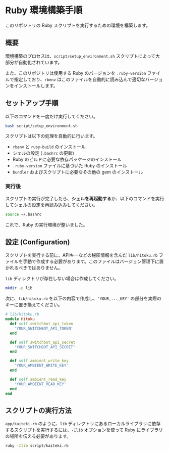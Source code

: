 # Ruby 環境構築手順

このリポジトリの Ruby スクリプトを実行するための環境を構築します。

## 概要

環境構築のプロセスは、`script/setup_environment.sh` スクリプトによって大部分が自動化されています。

また、このリポジトリは使用する Ruby のバージョンを `.ruby-version` ファイルで指定しており、`rbenv` はこのファイルを自動的に読み込んで適切なバージョンをインストールします。

## セットアップ手順

以下のコマンドを一度だけ実行してください。

```bash
bash script/setup_environment.sh
```

スクリプトは以下の処理を自動的に行います。

*   `rbenv` と `ruby-build` のインストール
*   シェルの設定 (`.bashrc` の更新)
*   Ruby のビルドに必要な依存パッケージのインストール
*   `.ruby-version` ファイルに基づいた Ruby のインストール
*   `bundler` およびスクリプトに必要なその他の gem のインストール

### 実行後

スクリプトの実行が完了したら、**シェルを再起動する**か、以下のコマンドを実行してシェルの設定を再読み込みしてください。

```bash
source ~/.bashrc
```

これで、Ruby の実行環境が整いました。

## 設定 (Configuration)

スクリプトを実行する前に、APIキーなどの秘匿情報を含んだ `lib/hitoku.rb` ファイルを手動で作成する必要があります。このファイルはバージョン管理下に置かれるべきではありません。

`lib` ディレクトリが存在しない場合は作成してください。

```bash
mkdir -p lib
```

次に、`lib/hitoku.rb` を以下の内容で作成し、`'YOUR_..._KEY'` の部分を実際のキーに置き換えてください。

```ruby
# lib/hitoku.rb
module Hitoku
  def self.switchbot_api_token
    'YOUR_SWITCHBOT_API_TOKEN'
  end

  def self.switchbot_api_secret
    'YOUR_SWITCHBOT_API_SECRET'
  end

  def self.ambient_write_key
    'YOUR_AMBIENT_WRITE_KEY'
  end

  def self.ambient_read_key
    'YOUR_AMBIENT_READ_KEY'
  end
end
```

## スクリプトの実行方法

`app/kaiteki.rb` のように、`lib` ディレクトリにあるローカルライブラリに依存するスクリプトを実行するには、`-Ilib` オプションを使って Ruby にライブラリの場所を伝える必要があります。

```bash
ruby -Ilib script/kaiteki.rb
```
